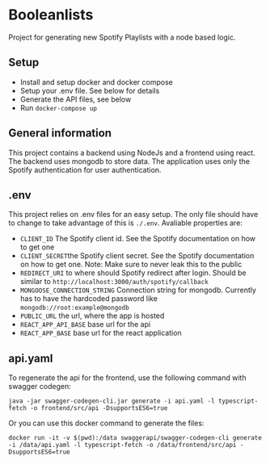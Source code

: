 # Booleanlists

Project for generating new Spotify Playlists with a node based logic.

## Setup

- Install and setup docker and docker compose
- Setup your .env file. See below for details
- Generate the API files, see below
- Run `docker-compose up`

## General information

This project contains a backend using NodeJs and a frontend using react. The backend uses mongodb to store data. The application uses only the Spotify authentication for user authentication.

## .env

This project relies on .env files for an easy setup. The only file should have to change to take advantage of this is `./.env`. Avaliable properties are:

- `CLIENT_ID` The Spotify client id. See the Spotify documentation on how to get one
- `CLIENT_SECRET`the Spotify client secret. See the Spotify documentation on how to get one. Note: Make sure to never leak this to the public
- `REDIRECT_URI` to where should Spotify redirect after login. Should be similar to `http://localhost:3000/auth/spotify/callback`
- `MONGOOSE_CONNECTION_STRING` Connection string for mongodb. Currently has to have the hardcoded password like `mongodb://root:example@mongodb`
- `PUBLIC_URL` the url, where the app is hosted
- `REACT_APP_API_BASE` base url for the api
- `REACT_APP_BASE` base url for the react application

## api.yaml

To regenerate the api for the frontend, use the following command with swagger codegen:

```shell
java -jar swagger-codegen-cli.jar generate -i api.yaml -l typescript-fetch -o frontend/src/api -DsupportsES6=true
```

Or you can use this docker command to generate the files:

```shell
docker run -it -v $(pwd):/data swaggerapi/swagger-codegen-cli generate -i /data/api.yaml -l typescript-fetch -o /data/frontend/src/api -DsupportsES6=true
```
